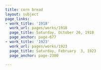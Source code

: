 ```yaml
---
title: corn bread
layout: subject
page_links:
- work_title: '1918'
  work_url: pages/works/1918
  page_title: Saturday, October 26, 1918
  page_anchor: page-677
- work_title: '1923'
  work_url: pages/works/1923
  page_title: Saturday, February  3, 1923
  page_anchor: page-2300

---
```

